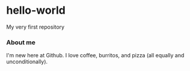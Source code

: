 # hello-world
My very first repository
<h3>About me</h3>
I'm new here at Github. I love coffee, burritos, and pizza (all equally and unconditionally).   
